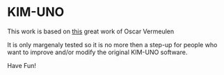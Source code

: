 # KIM-UNO
This work is based on 
<a href="https://obsolescence.wixsite.com/obsolescence/kim-uno-summary-c1uuh" target="_blank">
this</a>
great work of Oscar Vermeulen

It is only margenaly tested so it is no more then a step-up for people who want to
improve and/or modify the original KIM-UNO software.

Have Fun!
